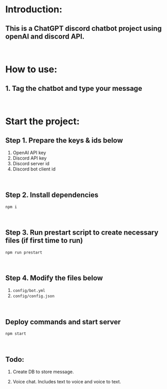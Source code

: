 # Introduction:

## This is a ChatGPT discord chatbot project using openAI and discord API.

<br />

# How to use:

## 1. Tag the chatbot and type your message

<br />

# Start the project:

## Step 1. Prepare the keys & ids below
1. OpenAI API key
2. Discord API key
3. Discord server id
4. Discord bot client id

<br />

## Step 2. Install dependencies

```
npm i
```

<br />

## Step 3. Run prestart script to create necessary files (if first time to run)

```
npm run prestart
```

<br />

## Step 4. Modify the files below
1. `config/bot.yml`
2. `config/config.json`

<br />

## Deploy commands and start server

```
npm start
```

<br />

## Todo:

1. Create DB to store message.

2. Voice chat. Includes text to voice and voice to text.

